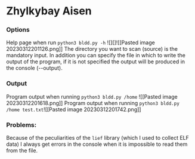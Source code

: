 # Zhylkybay Aisen
### Options
Help page when run ```python3 bldd.py -h``` ![][]![[Pasted image 20230312201126.png]]
The directory you want to scan (source) is the mandatory input. In addition you can specify the file in which to write the output of the program, if it is not specified the output will be produced in the console (--output).

### Output
Program output when running ```python3 bldd.py /home``` ![[Pasted image 20230312201618.png]]
Program output when running ```python3 bldd.py /home test.txt```![[Pasted image 20230312201742.png]]

### Problems:
Because of the peculiarities of the `lief` library (which I used to collect ELF data) I always get errors in the console when it is impossible to read them from the file.